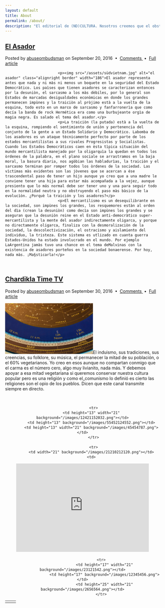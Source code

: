 ```yaml
---
layout: default
title: About
permalink: /about/
description: "El editorial de (ND)CULTURA. Nosotros creemos que el obstáculo más grande que la sociedad encuentra para llegar a la evolución es la existencia de asadores en la sociedad. Por eso nuestra editorial alarma la precencia negativa de: El Asador. Seguido en nuestro buscar el camino a la evolución nos adherimos a la corriente positivista del induismo, les presentamos su vocero oficial principal: Chardikla Time TV LIVE"
---
```

<div id="entry"><div class="El Asador">
									<h2 class="title"><a href="/about/#El Asador">El Asador</a></h2>
								</div>
								<p class="meta">Posted by <a href="//abuseombudsman.github.io">abuseombudsman</a> on September 20, 2016
								&nbsp;•&nbsp; <a href="#" class="comments">Comments </a> &nbsp;•&nbsp; <a href="/about/#'El Asador'" class="permalink">Full article</a></p>
							
							<p><img src="/assets/südvietnam.jpg" alt="el asador" class="alignright border" width="186">El asador representa antes que nada y ni màs ni menos un boquete en la seguridad del Estado Democràtico. Los paìses que tienen asadores se caracterizan entonces por la desuniòn, el sarcasmo a los màs dèbiles, por lo general son Estados de marcadas desigualdades econòmicas en donde los grandes permanecen impùnes y la traiciòn al pròjimo està a la vuelta de la esquina, todo esto en un marco de sarcasmo y fanfarronerìa que como decía la banda de rock Hermética era como una burbujeante orgìa de magia negra. Es salado el tema del asador.</p>
							<p>La traiciòn (la putada) està a la vuelta de la esquina, rompiendo el sentimiento de uniòn y pertenencia del conjunto de la gente a un Estado Solidario y Democràtico. Labomba de los asadores es un ataque tècnicamente perfecto por parte de los estados mercantilistas a sus rivales Progresistas y Socialistas. Cuando los Estados Democràticos caen en èsta tìpica situaciòn del mundo mercantilista manejado por la oligarquìa la quedan en todos los òrdenes de la palabra, en el plano sociale se arrastramos en la baja moral, la basura diaria, nos agòbian las habladurìas, la traiciòn y el sarcasmo terminan por romper todos los òrdenes de la sociedad. Las vìctimas màs evidentes son las jòvenes que se acercan a ése trascendental paso de tener un hijo aunque yo creo que a una madre le conviene tener una hija para estar más acompañada a la vejez, aunque presiento que lo más normal debe ser tener uno y una para seguir todo en la normalidad neutra y no obstruyendo el paso màs bàsico de la evolucìòn. ¿Porquè la traición y los asadores?</p>
							<p>El mercantilismo es un desequilibrante en la sociedad, son impùnes los grandes, los resquemores estàn al orden del dìa (crean la desuniòn) como decìa son impùnes los grandes y se aseguran que la desuniòn reine en el Estado anti-democràtico super-mercantilista y la mente del asador indirectamente oligarca, y porque no directamente oligarca, finaliza con la desmoralizaciòn de la sociedad, la descolectivizaciòn, el ostracismo y aislamiento del individuo, la tristeza. Este sistema es utlizado en cuanta guerra Estados-Unidos ha estado involucrado en el mundo. Por ejemplo LaArgentina jamàs tuvo una chance en el tema deMalvinas con la existencia de asadores porteños en la sociedad bonaerense. Por hoy, nada màs. ¡Ma§sticarla!</p>
</div>
<p><br></p>

<div id="entry"><div class="Chardikla">
							<h2 class="title"><a href="/about/#Chardikla">Chardikla Time TV</a></h2></div>
							<p class="meta">Posted by <a href="//abuseombudsman.github.io">abuseombudsman</a> on September 30, 2016
								&nbsp;•&nbsp; <a href="#" class="comments">Comments </a> &nbsp;•&nbsp; <a href="/about/#'Chardikla'" class="permalink">Full article</a></p>
							<p><img src="/assets/tarot.jpg" alt="carma-cero" class="alignright border" width="286">El induismo, sus tradiciones, sus creencias, su folklore, su música, el permanecer la mitad de su población, o el 60% vegetarianos. Yo creo en esos aunque no compartan conmigo que el carma es el número cero, algo muy livianito, nada más. Y debemos apoyar a esa mitad vegetariana si queremos conservar nuestra cultura popular pero es una religión y como el_comunismo lo definió es cierto las religiones son el opio de los pueblos. Dicen que este canal transmite siempre en directo.</p><br>

<center>
									<table><tbody>

		      <tr>
			<td height="13" width="21" background="/images/12421152032.png"></td>
			<td height="13" background="/images/55452124552.png"></td>
			<td height="13" width="21" background="/images/45454787.png"></td>
		      </tr>

		      <tr>
			<td width="21" background="/images/21210212120.png"></td>
			<td>
<div id="media"><iframe src="https://www.youtube.com/embed/im-1cKKd6d8" autostart="true" allowfullscreen="" frameborder="0" height="288" width="432"></iframe></div></td>
                        <td width="21" background="/images/203233451.png"></td>
                     </tr>

                     <tr>
                        <td height="17" width="21" background="/images/23121542.png"></td>
                        <td height="17" background="/images/12345456.png"></td>
                        <td height="25" width="21" background="/images/2656564.png"></td>
                     </tr>

</tbody></table></center>



